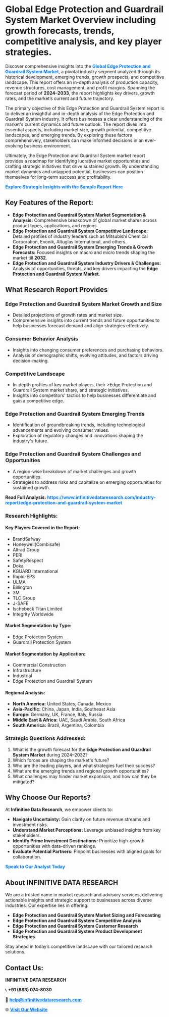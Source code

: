 <h1>Global Edge Protection and Guardrail System Market Overview including growth forecasts, trends, competitive analysis, and key player strategies.</h1>
<p>
Discover comprehensive insights into the 
<a href="https://www.infinitivedataresearch.com/industry-report/edge-protection-and-guardrail-system-market" rel="dofollow" style="color: #007BFF; text-decoration: none;"><strong>Global Edge Protection and Guardrail System Market</strong></a>, a pivotal industry segment analyzed through its historical development, emerging trends, growth prospects, and competitive landscape. This report offers an in-depth analysis of production capacity, revenue structures, cost management, and profit margins. Spanning the forecast period of <strong>2024–2033</strong>, the report highlights key drivers, growth rates, and the market’s current and future trajectory.
</p>
<p>
The primary objective of this Edge Protection and Guardrail System report is to deliver an insightful and in-depth analysis of the Edge Protection and Guardrail System industry. It offers businesses a clear understanding of the market's current dynamics and future outlook. The report dives into essential aspects, including market size, growth potential, competitive landscapes, and emerging trends. By exploring these factors comprehensively, stakeholders can make informed decisions in an ever-evolving business environment.
</p>
<p>
Ultimately, the Edge Protection and Guardrail System market report provides a roadmap for identifying lucrative market opportunities and crafting strategic initiatives that drive sustained growth. By understanding market dynamics and untapped potential, businesses can position themselves for long-term success and profitability.
</p>
<p>
<a href="https://www.infinitivedataresearch.com/request-sample/reportId=111730" style="color: #007BFF; text-decoration: none;"><strong>Explore Strategic Insights with the Sample Report Here</strong></a>
</p>

<h2>Key Features of the Report:</h2>
<ul>
<li><strong>Edge Protection and Guardrail System Market Segmentation & Analysis:</strong> Comprehensive breakdown of global market shares across product types, applications, and regions.</li>
<li><strong>Edge Protection and Guardrail System Competitive Landscape:</strong> Detailed profiles of industry leaders such as Mitsubishi Chemical Corporation, Evonik, Altuglas International, and others.</li>
<li><strong>Edge Protection and Guardrail System Emerging Trends & Growth Forecasts:</strong> Focused insights on macro and micro trends shaping the market till <strong>2032</strong>.</li>
<li><strong>Edge Protection and Guardrail System Industry Drivers & Challenges:</strong> Analysis of opportunities, threats, and key drivers impacting the <strong>Edge Protection and Guardrail System Market</strong>.</li>
</ul>

<h2>What Research Report Provides</h2>
<h3>Edge Protection and Guardrail System Market Growth and Size</h3>
<ul>
<li>Detailed projections of growth rates and market size.</li>
<li>Comprehensive insights into current trends and future opportunities to help businesses forecast demand and align strategies effectively.</li>
</ul>

<h3>Consumer Behavior Analysis</h3>
<ul>
<li>Insights into changing consumer preferences and purchasing behaviors.</li>
<li>Analysis of demographic shifts, evolving attitudes, and factors driving decision-making.</li>
</ul>

<h3>Competitive Landscape</h3>
<ul>
<li>In-depth profiles of key market players, their >Edge Protection and Guardrail System market share, and strategic initiatives.</li>
<li>Insights into competitors' tactics to help businesses differentiate and gain a competitive edge.</li>
</ul>

<h3>Edge Protection and Guardrail System Emerging Trends</h3>
<ul>
<li>Identification of groundbreaking trends, including technological advancements and evolving consumer values.</li>
<li>Exploration of regulatory changes and innovations shaping the industry's future.</li>
</ul>

<h3>Edge Protection and Guardrail System Challenges and Opportunities</h3>
<ul>
<li>A region-wise breakdown of market challenges and growth opportunities.</li>
<li>Strategies to address risks and capitalize on emerging opportunities for sustained growth.</li>
</ul>
<p><strong>Read Full Analysis:</strong> <a href="https://www.infinitivedataresearch.com/industry-report/edge-protection-and-guardrail-system-market" rel="dofollow" style="color: #007BFF; text-decoration: none;"><strong>https://www.infinitivedataresearch.com/industry-report/edge-protection-and-guardrail-system-market</strong></a></p>
<h3>Research Highlights:</h3>
<h4>Key Players Covered in the Report:</h4>
<ul><li>BrandSafway</li><li>Honeywell(Combisafe)</li><li>Altrad Group</li><li>PERI</li><li>SafetyRespect</li><li>Doka</li><li>KGUARD International</li><li>Rapid-EPS</li><li>ULMA</li><li>Billington</li><li>3M</li><li>TLC Group</li><li>J-SAFE</li><li>Ischebeck Titan Limited</li><li>Integrity Worldwide</li></ul>
<h4>Market Segmentation by Type:</h4>
<ul><li>Edge Protection System</li><li>Guardrail Protection System</li></ul>
<h4>Market Segmentation by Application:</h4>
<ul><li>Commercial Construction</li><li>Infrastructure</li><li>Industrial</li><li>Edge Protection and Guardrail System</li></ul>

<h4>Regional Analysis:</h4>
<ul>
<li><strong>North America:</strong> United States, Canada, Mexico</li>
<li><strong>Asia-Pacific:</strong> China, Japan, India, Southeast Asia</li>
<li><strong>Europe:</strong> Germany, UK, France, Italy, Russia</li>
<li><strong>Middle East & Africa:</strong> UAE, Saudi Arabia, South Africa</li>
<li><strong>South America:</strong> Brazil, Argentina, Colombia</li>
</ul>

<h3>Strategic Questions Addressed:</h3>
<ol>
<li>What is the growth forecast for the <strong>Edge Protection and Guardrail System Market</strong> during 2024–2032?</li>
<li>Which forces are shaping the market's future?</li>
<li>Who are the leading players, and what strategies fuel their success?</li>
<li>What are the emerging trends and regional growth opportunities?</li>
<li>What challenges may hinder market expansion, and how can they be mitigated?</li>
</ol>

<h2>Why Choose Our Reports?</h2>
<p>At <strong>Infinitive Data Research</strong>, we empower clients to:</p>
<ul>
<li><strong>Navigate Uncertainty:</strong> Gain clarity on future revenue streams and investment risks.</li>
<li><strong>Understand Market Perceptions:</strong> Leverage unbiased insights from key stakeholders.</li>
<li><strong>Identify Prime Investment Destinations:</strong> Prioritize high-growth opportunities with data-driven rankings.</li>
<li><strong>Evaluate Potential Partners:</strong> Pinpoint businesses with aligned goals for collaboration.</li>
</ul>
<p><a href="https://www.infinitivedataresearch.com/industry-report/edge-protection-and-guardrail-system-market" rel="dofollow" style="color: #007BFF; text-decoration: none;"><strong>Speak to Our Analyst Today</strong></a></p>

<h2>About INFINITIVE DATA RESEARCH</h2>
<p>We are a trusted name in market research and advisory services, delivering actionable insights and strategic support to businesses across diverse industries. Our expertise lies in offering:</p>
<ul>
<li><strong>Edge Protection and Guardrail System Market Sizing and Forecasting</strong></li>
<li><strong>Edge Protection and Guardrail System Competitive Analysis</strong></li>
<li><strong>Edge Protection and Guardrail System Customer Research</strong></li>
<li><strong>Edge Protection and Guardrail System Product Development Strategies</strong></li>
</ul>
<p>Stay ahead in today’s competitive landscape with our tailored research solutions.</p>

<h2>Contact Us:</h2>
<p><strong>INFINITIVE DATA RESEARCH</strong></p>
<p>📞 <strong>+91 (883) 074-8030</strong></p>
<p>📧 <strong><a href="mailto:help@infinitivedataresearch.com" style="color: #007BFF;">help@infinitivedataresearch.com</a></strong></p>
<p>🌐 <strong><a href="https://www.infinitivedataresearch.com" rel="dofollow" style="color: #007BFF;">Visit Our Website</a></strong></p>